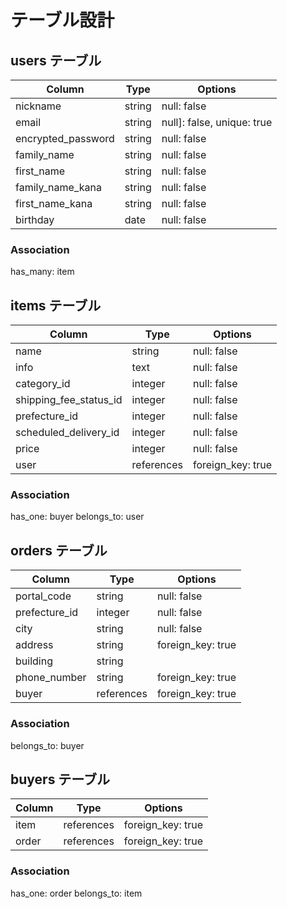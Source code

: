 # テーブル設計

## users テーブル
| Column                 | Type       | Options                    |
| ---------------------- | ---------- | -------------------------- |
| nickname               | string     | null: false                |
| email                  | string     | null]: false, unique: true |
| encrypted_password     | string     | null: false                |
| family_name            | string     | null: false                |
| first_name             | string     | null: false                |
| family_name_kana       | string     | null: false                |
| first_name_kana        | string     | null: false                |
| birthday               | date       | null: false                |
### Association
has_many: item

## items テーブル
| Column                 | Type       | Options           |
| ---------------------- | ---------- | ----------------- |
| name                   | string     | null: false       |
| info                   | text       | null: false       |
| category_id            | integer    | null: false       |
| shipping_fee_status_id | integer    | null: false       |
| prefecture_id          | integer    | null: false       |
| scheduled_delivery_id  | integer    | null: false       |
| price                  | integer    | null: false       |
| user                   | references | foreign_key: true |
### Association
has_one: buyer
belongs_to: user

## orders テーブル
| Column                   | Type       | Options           |
| ------------------------ | ---------- | ----------------- |
| portal_code              | string     | null: false       |
| prefecture_id            | integer    | null: false       |
| city                     | string     | null: false       |
| address                  | string     | foreign_key: true |
| building                 | string     |                   |
| phone_number             | string     | foreign_key: true |
| buyer                    | references | foreign_key: true |
### Association
belongs_to: buyer

## buyers テーブル
| Column                   | Type       | Options           |
| ------------------------ | ---------- | ----------------- |
| item                     | references | foreign_key: true |
| order                    | references | foreign_key: true |
### Association
has_one: order
belongs_to: item